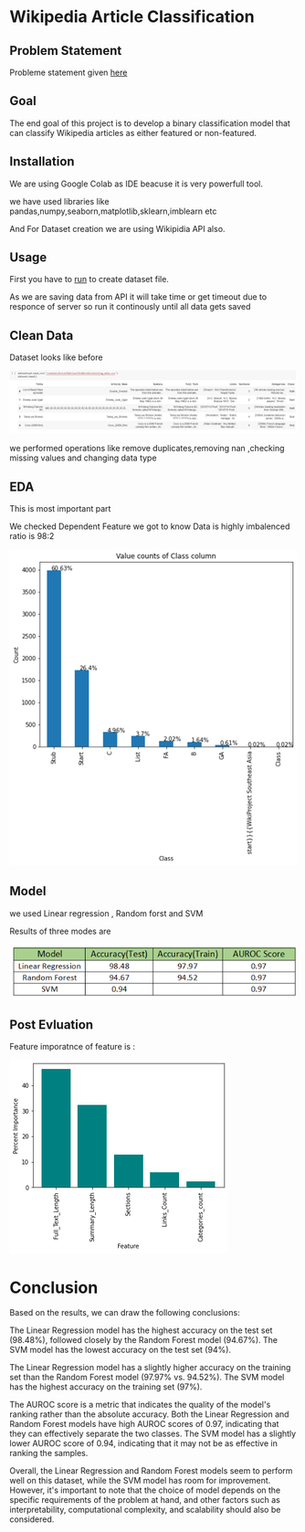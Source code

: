 # Wikipedia Article Classification

## Problem Statement
Probleme statement given [here](https://github.com/Shubh4545/Wikipedia_Article_Classification/blob/3dd2706404ac7bf2ddc5fa1ac579bba2ce627baa/Wikipedia_Article_Classification.ipynb) 

## Goal 
The end goal of this project is to develop a binary classification model that can classify Wikipedia articles as either featured or non-featured. 

## Installation
We are using Google Colab as IDE beacuse it is very powerfull tool.

we have used libraries like pandas,numpy,seaborn,matplotlib,sklearn,imblearn etc

And For Dataset creation we are using Wikipidia API also.

## Usage
First you have to [run](https://github.com/Shubh4545/Wikipedia_Article_Classification/blob/3dd2706404ac7bf2ddc5fa1ac579bba2ce627baa/WIkipedia_dataset_Create.ipynb) to create dataset file.

As we are saving data from API it will take time or get timeout due to responce of server so run it continously until all data gets saved

## Clean Data
Dataset looks like before

![dataset](https://github.com/Shubh4545/Wikipedia_Article_Classification/blob/200ccdb7ded80c7473382571f2fb634be7a18eca/Resource/dataset%20before%20cleaning.png)

we performed  operations like remove duplicates,removing nan ,checking missing values and changing data type

## EDA
This is most important part

We checked Dependent Feature we got to know Data is highly imbalenced ratio is 98:2

![dependent](https://github.com/Shubh4545/Wikipedia_Article_Classification/blob/a25696176ca83b41cee5b63c480b0a2bbb2a682d/Resource/y.png)

## Model

we used Linear regression , Random forst and SVM 

Results of three modes are

![Result](https://github.com/Shubh4545/Wikipedia_Article_Classification/blob/1b46c07f1af845e0d02cae40cbe58e5f6dc9d5de/Resource/result.png)

## Post Evluation

Feature imporatnce of feature is :

![imp](https://github.com/Shubh4545/Wikipedia_Article_Classification/blob/ffd4a0903f7974294aa75823898576c35aafe766/Resource/feature%20imp.png)

# Conclusion
Based on the results, we can draw the following conclusions:

The Linear Regression model has the highest accuracy on the test set (98.48%), followed closely by the Random Forest model (94.67%). The SVM model has the lowest accuracy on the test set (94%).

The Linear Regression model has a slightly higher accuracy on the training set than the Random Forest model (97.97% vs. 94.52%). The SVM model has the highest accuracy on the training set (97%).

The AUROC score is a metric that indicates the quality of the model's ranking rather than the absolute accuracy. Both the Linear Regression and Random Forest models have high AUROC scores of 0.97, indicating that they can effectively separate the two classes. The SVM model has a slightly lower AUROC score of 0.94, indicating that it may not be as effective in ranking the samples.

Overall, the Linear Regression and Random Forest models seem to perform well on this dataset, while the SVM model has room for improvement. However, it's important to note that the choice of model depends on the specific requirements of the problem at hand, and other factors such as interpretability, computational complexity, and scalability should also be considered.









